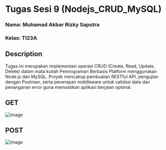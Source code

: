 # Tugas Sesi 9 (Nodejs_CRUD_MySQL)

### Nama: Muhamad Akbar Rizky Saputra 
### Kelas: TI23A  

## Description
Tugas ini merupakan implementasi operasi CRUD (Create, Read, Update, Delete) dalam mata kuliah Pemrograman Berbasis Platform menggunakan Node.js dan MySQL. Proyek mencakup pembuatan RESTful API, pengujian dengan Postman, serta penerapan middleware untuk validasi data dan penanganan error guna memastikan aplikasi berjalan optimal.

## GET
![image](https://github.com/user-attachments/assets/d1c12a01-4792-4d69-8842-cf0736dfaf97)

## POST
![image](https://github.com/user-attachments/assets/903da8a9-f02e-4663-bd25-52de1fe0374d)


